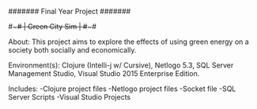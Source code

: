 ####### Final Year Project #######

#~~~~~~~~~~~~~~~~~~~~~~~~~~~~~~~#
|        Green City Sim         |
#~~~~~~~~~~~~~~~~~~~~~~~~~~~~~~~#

About:
This project aims to explore the effects of using green energy on a society both socially and economically.

Environment(s):
Clojure (Intelli-j w/ Cursive), Netlogo 5.3, SQL Server Management Studio, Visual Studio 2015 Enterprise Edition.

Includes:
-Clojure project files 
-Netlogo project files
-Socket file
-SQL Server Scripts
-Visual Studio Projects
